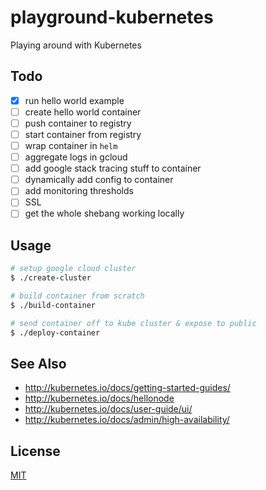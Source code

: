 # playground-kubernetes
Playing around with Kubernetes

## Todo
- [x] run hello world example
- [ ] create hello world container
- [ ] push container to registry
- [ ] start container from registry
- [ ] wrap container in `helm`
- [ ] aggregate logs in gcloud
- [ ] add google stack tracing stuff to container
- [ ] dynamically add config to container
- [ ] add monitoring thresholds
- [ ] SSL
- [ ] get the whole shebang working locally

## Usage
```sh
# setup google cloud cluster
$ ./create-cluster

# build container from scratch
$ ./build-container

# send container off to kube cluster & expose to public
$ ./deploy-container
```

## See Also
- http://kubernetes.io/docs/getting-started-guides/
- http://kubernetes.io/docs/hellonode
- http://kubernetes.io/docs/user-guide/ui/
- http://kubernetes.io/docs/admin/high-availability/

## License
[MIT](https://tldrlegal.com/license/mit-license)
